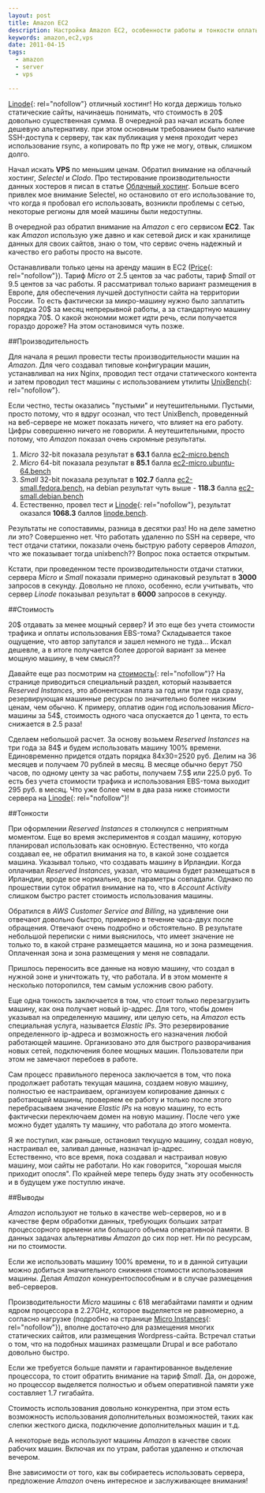 ```yaml
--- 
layout: post
title: Amazon EC2
description: Настройка Amazon EC2, особенности работы и тонкости оплаты
keywords: amazon,ec2,vps
date: 2011-04-15
tags:
  - amazon
  - server
  - vps

---
```

[Linode][1]{: rel="nofollow"} отличный хостинг! Но когда держишь только статические сайты, начинаешь понимать, что стоимость в 20$ довольно 
существенная сумма. В очередной раз начал искать более дешевую альтернативу. при этом основным требованием было наличие 
SSH-доступа к серверу, так как публикация у меня проходит через использование rsync, а копировать по ftp уже не могу, отвык, 
слишком долго.

Начал искать **VPS** по меньшим ценам. Обратил внимание на облачный хостинг, *Selectel* и *Clodo*. Про тестирование 
производительности данных хостеров я писал в статье [Облачный хостинг][2]. Больше всего привлек мое внимание Selectel, но 
остановило от его использование то, что когда я пробовал его использовать, возникли проблемы с сетью, некоторые регионы для моей 
машины были недоступны.

В очередной раз обратил внимание на *Amazon* с его сервисом **EC2**. Так как *Amazon* использую уже давно и как сетевой диск и 
как хранилище данных для своих сайтов, знаю о том, что сервис очень надежный и качество его работы просто на высоте. 

Останавливали только цены на аренду машин в EC2 ([Price][3]{: rel="nofollow"}). Тариф *Micro* от 2.5 центов за час работы, тариф *Small* от 9.5 
центов за час работы. Я рассматривал только вариант размещения в Европе, для обеспечения лучшей доступности сайта на территории 
России. То есть фактически за микро-машину нужно было заплатить порядка 20$ за месяц непрерывной работы, а за стандартную машину 
порядка 70$. О какой экономии может идти речь, если получается гораздо дороже? На этом остановимся чуть позже.

##Производительность

Для начала я решил провести тесты производительности машин на *Amazon*. Для чего создавал типовые конфигурации машин, 
устанавливал на них Nginx, проводил тест отдачи статического контента и затем проводил тест машины с использованием утилиты 
[UnixBench][4]{: rel="nofollow"}.

Если честно, тесты оказались "пустыми" и неутешительными. Пустыми, просто потому, что я вдруг осознал, что тест UnixBench, 
проведенный на веб-сервере не может показать ничего, что влияет на его работу. Цифры совершенно ничего не говорили. А 
неутешительными, просто потому, что *Amazon* показал очень скромные результаты.

1. *Micro* 32-bit показала результат в **63.1** балла [ec2-micro.bench][5]
2. *Micro* 64-bit показала результат в **85.1** балла [ec2-micro.ubuntu-64.bench][6]
3. *Small* 32-bit показала результат в **102.7** балла [ec2-small.fedora.bench][7], на debian результат чуть выше - **118.3** 
балла [ec2-small.debian.bench][8]
4. Естественно, провел тест и [Linode][1]{: rel="nofollow"}, результат оказался **1068.3** баллов [linode.bench][9].

Результаты не сопоставимы, разница в десятки раз! Но на деле заметно ли это? Совершенно нет. Что работать удаленно по SSH на 
сервере, что тест отдачи статики, показали очень быструю работу серверов *Amazon*, что же показывает тогда unixbench?? Вопрос 
пока остается открытым.

Кстати, при проведенном тесте производительности отдачи статики, сервера *Micro* и *Small* показали примерно одинаковый 
результат в **3000** запросов в секунду. Довольно не плохо, особенно, если учитывать, что сервер *Linode* показывал результат в 
**6000** запросов в секунду. 

##Стоимость

20$ отдавать за менее мощный сервер? И это еще без учета стоимости трафика и оплаты использования EBS-тома? Складывается такое 
ощущение, что автор запутался и зашел немного не туда... Искал дешевле, а в итоге получается более дорогой вариант за менее 
мощную машину, в чем смысл??

Давайте еще раз посмотрим на [стоимость][3]{: rel="nofollow"}? На странице приводиться специальный раздел, который называется *Reserved 
Instances*, это абонентская плата за год или три года сразу, резервирующая машинные ресурсы по значительно более низким ценам, 
чем обычно. К примеру, оплатив один год использования *Micro*-машины за 54$, стоимость одного часа опускается до 1 цента, то 
есть снижается в 2.5 раза!

Сделаем небольшой расчет. За основу возьмем *Reserved Instances* на три года за 84$ и будем использовать машину 100% времени.  
Единовременно придется отдать порядка 84x30=2520 руб. Делим на 36 месяцев и получаем 70 рублей в месяц. В месяце обычно берут 
750 часов, по одному центу за час работы, получаем 7.5$ или 225.0 руб. То есть без учета стоимости трафика и использования 
EBS-тома выходит 295 руб. в месяц. Что уже более чем в два раза ниже стоимости сервера на [Linode][1]{: rel="nofollow"}!

##Тонкости

При оформлении *Reserved Instances* я столкнулся с неприятным моментом. Еще во время экспериментов я создал машину, которую 
планировал использовать как основную. Естественно, что когда создавал ее, не обратил внимания на то, в какой зоне создается 
машина. Указывал только, что создавать машину в Ирландии. Когда оплачивал *Reserved Instances*, указал, что машина будет 
размещаться в Ирландии, вроде все нормально, все параметры совпадали. Однако по прошествии суток обратил внимание на то, что в 
*Account Activity* слишком быстро растет стоимость использования машины. 

Обратился в *AWS Customer Service and Billing*, на удивление они отвечают довольно быстро, примерно в течение часа-двух после 
обращения. Отвечают очень подробно и обстоятельно. В результате небольшой переписки с ними выяснилось, что имеет значение не 
только то, в какой стране размещается машина, но и зона размещения. Оплаченная зона и зона размещения у меня не совпадали. 

Пришлось переносить все данные на новую машину, что создал в нужной зоне и уничтожать ту, что работала. И в этом моменте я 
несколько поторопился, тем самым усложнив свою работу.

Еще одна тонкость заключается в том, что стоит только перезагрузить машину, как она получает новый ip-адрес. Для того, чтобы 
домен указывал на определенную машину, или целую сеть, на *Amazon* есть специальная услуга, называется *Elastic IPs*. Это 
резервирование определенного ip-адреса и возможность его назначения любой работающей машине. Организовано это для быстрого 
разворачивания новых сетей, подключения более мощных машин. Пользователи при этом не замечают перебоев в работе. 

Сам процесс правильного переноса заключается в том, что пока продолжает работать текущая машина, создаем новую машину, полностью 
ее настраиваем, организуем копирование данных с работающей машины, проверяем ее работу и только после этого перебрасываем 
значение *Elastic IPs* на новую машину, то есть фактически переключаем домен на новую машину. После чего уже можно будет удалять 
ту машину, что работала до этого момента. 

Я же поступил, как раньше, остановил текущую машину, создал новую, настраивал ее, заливал данные, назначал ip-адрес.  
Естественно, что все время, пока создавал и настраивал новую машину, мои сайты не работали. Но как говорится, "хорошая мысля 
приходит опосля". По крайней мере теперь буду знать эту особенность и в будущем уже поступлю иначе.

##Выводы

*Amazon* используют не только в качестве web-серверов, но и в качестве ферм обработки данных, требующих больших затрат 
процессорного времени или большого объема оперативной памяти. В данных задачах альтернативы *Amazon* до сих пор нет. Ни по 
ресурсам, ни по стоимости.

Если же использовать машину 100% времени, то и в данной ситуации можно добиться значительного снижения стоимости использования 
машины. Делая *Amazon* конкурентоспособным и в случае размещения веб-серверов. 

Производительности *Micro* машины с 618 мегабайтами памяти и одним ядром процессора в 2.27GHz, которое выделяется не равномерно, 
а согласно нагрузке (подробно на странице [Micro Instances][10]{: rel="nofollow"}), вполне достаточно для размещения многих статических сайтов, 
или размещения Wordpress-сайта. Встречал статьи о том, что на подобных машинах размещали Drupal и все работало довольно быстро.

Если же требуется больше памяти и гарантированное выделение процессора, то стоит обратить внимание на тариф *Small*. Да, он 
дороже, но процессор выделяется полностью и объем оперативной памяти уже составляет 1.7 гигабайта. 

Стоимость использования довольно конкурентна, при этом есть возможность использования дополнительных возможностей, таких как 
слепки жесткого диска, подключение дополнительных машин и т.д.

А некоторые ведь используют машины *Amazon* в качестве своих рабочих машин. Включая их по утрам, работая удаленно и отключая 
вечером. 

Вне зависимости от того, как вы собираетесь использовать сервера, предложение *Amazon* очень интересное и заслуживающее 
внимания! 

[1]: http://www.juev.ru/linode "Linode"
[2]: http://www.juev.ru/2011/03/27/cloud-hosting/ "Облачный хостинг"
[3]: http://aws.amazon.com/ec2/#pricing "Amazon EC2 Price"
[4]: http://code.google.com/p/byte-unixbench/ "UnixBench"
[5]: http://static.juev.ru/2011/04/ec2-micro.bench.txt "ec2-micro.bench"
[6]: http://static.juev.ru/2011/04/ec2-micro.ubuntu-64.bench.txt "ec2-micro.ubuntu-64.bench"
[7]: http://static.juev.ru/2011/04/ec2-small.fedora.bench.txt "ec2-small.fedora.bench"
[8]: http://static.juev.ru/2011/04/ec2-small.debian.bench.txt "ec2-small.debian.bench"
[9]: http://static.juev.ru/2011/04/linode.bench.txt "linode.bench"
[10]: http://docs.amazonwebservices.com/AWSEC2/latest/UserGuide/index.html?concepts_micro_instances.html "Micro Instances"
